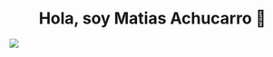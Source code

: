 <div align="center">
<h1 align="center">Hola, soy Matias Achucarro</a> 👋</h1>
</div>
<img  src="https://github.com/MatiasAchucarro/MatiasAchucarro/assets/174651465/00ddef8b-1106-4946-9725-e4ae9c14eb7c" style={{ width: "100%", height: "100%"  }}>
<!--
**MatiasAchucarro/MatiasAchucarro** is a ✨ _special_ ✨ repository because its `README.md` (this file) appears on your GitHub profile.![imagen](https://github.com/MatiasAchucarro/MatiasAchucarro/assets/174651465/00ddef8b-1106-4946-9725-e4ae9c14eb7c)


## Sobre mi

- 
- 👨🏽‍💻 Developer Web Junior
-
